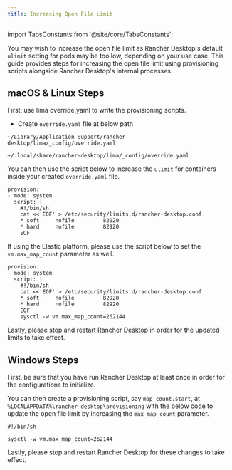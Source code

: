 ```yaml
---
title: Increasing Open File Limit
---
```


<head>
  <link rel="canonical" href="https://docs.rancherdesktop.io/how-to-guides/increasing-open-file-limit"/>
</head>

import TabsConstants from '@site/core/TabsConstants';

You may wish to increase the open file limit as Rancher Desktop's default `ulimit` setting for pods may be too low, depending on your use case. This guide provides steps for increasing the open file limit using provisioning scripts alongside Rancher Desktop's internal processes.

## macOS & Linux Steps

First, use lima override.yaml to write the provisioning scripts.

- Create `override.yaml` file at below path

<Tabs groupId="os">
  <TabItem value="macOS">

```
~/Library/Application Support/rancher-desktop/lima/_config/override.yaml
```

  </TabItem>
  <TabItem value="Linux">

```
~/.local/share/rancher-desktop/lima/_config/override.yaml
```

  </TabItem>
</Tabs>

You can then use the script below to increase the `ulimit` for containers inside your created `override.yaml` file.

```
provision:
- mode: system
  script: |
    #!/bin/sh
    cat <<'EOF' > /etc/security/limits.d/rancher-desktop.conf
    * soft     nofile         82920
    * hard     nofile         82920
    EOF
```

If using the Elastic platform, please use the script below to set the `vm.max_map_count` parameter as well.

```
provision:
- mode: system
  script: |
    #!/bin/sh
    cat <<'EOF' > /etc/security/limits.d/rancher-desktop.conf
    * soft     nofile         82920
    * hard     nofile         82920
    EOF
    sysctl -w vm.max_map_count=262144
```

Lastly, please stop and restart Rancher Desktop in order for the updated limits to take effect.

## Windows Steps

First, be sure that you have run Rancher Desktop at least once in order for the configurations to initialize.

You can then create a provisioning script, say `map_count.start`, at `%LOCALAPPDATA%\rancher-desktop\provisioning` with the below code to update the open file limit by increasing the `max_map_count` parameter.

```
#!/bin/sh

sysctl -w vm.max_map_count=262144
```

Lastly, please stop and restart Rancher Desktop for these changes to take effect.
